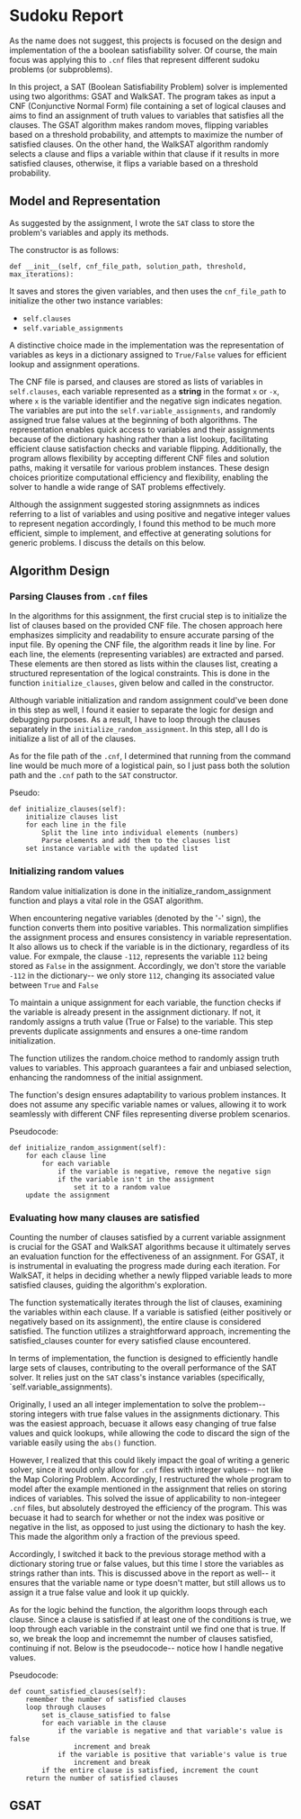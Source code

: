 # Sudoku Report

As the name does not suggest, this projects is focused on the design and implementation of the a boolean satisfiability solver. Of course, the main focus was applying this to `.cnf` files that represent different sudoku problems (or subproblems). 

In this project, a SAT (Boolean Satisfiability Problem) solver is implemented using two algorithms: GSAT and WalkSAT. The program takes as input a CNF (Conjunctive Normal Form) file containing a set of logical clauses and aims to find an assignment of truth values to variables that satisfies all the clauses. The GSAT algorithm makes random moves, flipping variables based on a threshold probability, and attempts to maximize the number of satisfied clauses. On the other hand, the WalkSAT algorithm randomly selects a clause and flips a variable within that clause if it results in more satisfied clauses, otherwise, it flips a variable based on a threshold probability.

## Model and Representation 

As suggested by the assignment, I wrote the `SAT` class to store the problem's variables and apply its methods. 

The constructor is as follows: 
```
def __init__(self, cnf_file_path, solution_path, threshold, max_iterations):
```
It saves and stores the given variables, and then uses the `cnf_file_path` to initialize the other two instance variables: 
- `self.clauses`
- `self.variable_assignments`

A distinctive choice made in the implementation was the representation of variables as keys in a dictionary assigned to `True/False` values for efficient lookup and assignment operations. 

The CNF file is parsed, and clauses are stored as lists of variables in `self.clauses`, each variable represented as a __string__ in the format `x` or `-x`, where `x` is the variable identifier and the negative sign indicates negation. The variables are put into the `self.variable_assignments`, and randomly assigned true false values at the beginning of both algorithms. The representation enables quick access to variables and their assignments because of the dictionary hashing rather than a list lookup, facilitating efficient clause satisfaction checks and variable flipping. Additionally, the program allows flexibility by accepting different CNF files and solution paths, making it versatile for various problem instances. These design choices prioritize computational efficiency and flexibility, enabling the solver to handle a wide range of SAT problems effectively. 

Although the assignment suggested storing assignmnets as indices referring to a list of variables and using positive and negative integer values to represent negation accordingly, I found this method to be much more efficient, simple to implement, and effective at generating solutions for generic problems. I discuss the details on this below. 

## Algorithm Design

### Parsing Clauses from `.cnf` files

In the algorithms for this assignment, the first crucial step is to initialize the list of clauses based on the provided CNF file. The chosen approach here emphasizes simplicity and readability to ensure accurate parsing of the input file. By opening the CNF file, the algorithm reads it line by line. For each line, the elements (representing variables) are extracted and parsed. These elements are then stored as lists within the clauses list, creating a structured representation of the logical constraints. This is done in the function `initialize_clauses`, given below and called in the constructor. 

Although variable initialization and random assignment could've been done in this step as well, I found it easier to separate the logic for design and debugging purposes. As a result, I have to loop through the clauses separately in the `initialize_random_assignment`. In this step, all I do is initialize a list of all of the clauses.

As for the file path of the `.cnf`, I determined that running from the command line would be much more of a logistical pain, so I just pass both the solution path and the `.cnf` path to the `SAT` constructor. 

Pseudo: 
```
def initialize_clauses(self):
    initialize clauses list
    for each line in the file
        Split the line into individual elements (numbers)
        Parse elements and add them to the clauses list
    set instance variable with the updated list
```

### Initializing random values

Random value initialization is done in the initialize_random_assignment function and plays a vital role in the GSAT algorithm.

When encountering negative variables (denoted by the '-' sign), the function converts them into positive variables. This normalization simplifies the assignment process and ensures consistency in variable representation. It also allows us to check if the variable is in the dictionary, regardless of its value. For exmpale, the clause `-112`, represents the variable `112` being stored as `False` in the assignment. Accordingly, we don't store the variable `-112` in the dictionary-- we only store `112`, changing its associated value between `True` and `False`

To maintain a unique assignment for each variable, the function checks if the variable is already present in the assignment dictionary. If not, it randomly assigns a truth value (True or False) to the variable. This step prevents duplicate assignments and ensures a one-time random initialization.

The function utilizes the random.choice method to randomly assign truth values to variables. This approach guarantees a fair and unbiased selection, enhancing the randomness of the initial assignment.

The function's design ensures adaptability to various problem instances. It does not assume any specific variable names or values, allowing it to work seamlessly with different CNF files representing diverse problem scenarios.

Pseudocode: 
```
def initialize_random_assignment(self):
    for each clause line
        for each variable
            if the variable is negative, remove the negative sign
            if the variable isn't in the assignment
                set it to a random value
    update the assignment 
```

### Evaluating how many clauses are satisfied

Counting the number of clauses satisfied by a current variable assignment is crucial for the GSAT and WalkSAT algorithms because it ultimately serves an evaluation function for the effectiveness of an assignment. For GSAT, it is instrumental in evaluating the progress made during each iteration. For WalkSAT, it helps in deciding whether a newly flipped variable leads to more satisfied clauses, guiding the algorithm's exploration.

The function systematically iterates through the list of clauses, examining the variables within each clause. If a variable is satisfied (either positively or negatively based on its assignment), the entire clause is considered satisfied. The function utilizes a straightforward approach, incrementing the satisfied_clauses counter for every satisfied clause encountered.

In terms of implementation, the function is designed to efficiently handle large sets of clauses, contributing to the overall performance of the SAT solver. It relies just on the `SAT` class's instance variables (specifically, `self.variable_assignments). 

Originally, I used an all integer implementation to solve the problem-- storing integers with true false values in the assignments dictionary. This was the easiest approach, becuase it allows easy changing of true false values and quick lookups, while allowing the code to discard the sign of the variable easily using the `abs()` function. 

However, I realized that this could likely impact the goal of writing a generic solver, since it would only allow for `.cnf` files with integer values-- not like the Map Coloring Problem. Accordingly, I restructured the whole program to model after the example mentioned in the assignment that relies on storing indices of variables. This solved the issue of applicability to non-integeer `.cnf` files, but absolutely destroyed the efficiency of the program. This was becuase it had to search for whether or not the index was positive or negative in the list, as opposed to just using the dictionary to hash the key. This made the algorithm only a fraction of the previous speed. 

Accordingly, I switched it back to the previous storage method with a dictionary storing true or false values, but this time I store the variables as strings rather than ints. This is discussed above in the report as well-- it ensures that the variable name or type doesn't matter, but still allows us to assign it a true false value and look it up quickly. 

As for the logic behind the function, the algorithm loops through each clause. Since a clause is satisfied if at least one of the conditions is true, we loop through each variable in the constraint until we find one that is true. If so, we break the loop and incrememnt the number of clauses satisfied, continuing if not. Below is the pseudocode-- notice how I handle negative values. 

Pseudocode: 
```
def count_satisfied_clauses(self):
    remember the number of satisfied clauses
    loop through clauses
        set is_clause_satisfied to false
        for each variable in the clause
            if the variable is negative and that variable's value is false
                increment and break
            if the variable is positive that variable's value is true
                increment and break
        if the entire clause is satisfied, increment the count
    return the number of satisfied clauses
```

## GSAT 